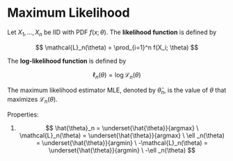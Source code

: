 # Maximum Likelihood

Let $X_1,...,X_n$ be IID with PDF $f(x;\theta)$. The __likelihood function__ is defined by

$$ \mathcal{L}_n(\theta) = \prod_{i=1}^n f(X_i; \theta) $$

The __log-likelihood function__ is defined by 

$$ \ell _n(\theta) = \log \mathcal{L}_n(\theta)$$

The maximum likelihood estimator MLE, denoted by $\hat{\theta}_n$, is the value of $\theta$ that maximizes $\mathcal{L}_n(\theta)$.

Properties:

1. $$ \hat{\theta}_n = \underset{\hat{\theta}}{argmax} \ \mathcal{L}_n(\theta) = \underset{\hat{\theta}}{argmax} \ \ell _n(\theta) = \underset{\hat{\theta}}{argmin} \ -\mathcal{L}_n(\theta) = \underset{\hat{\theta}}{argmin} \ -\ell _n(\theta) $$